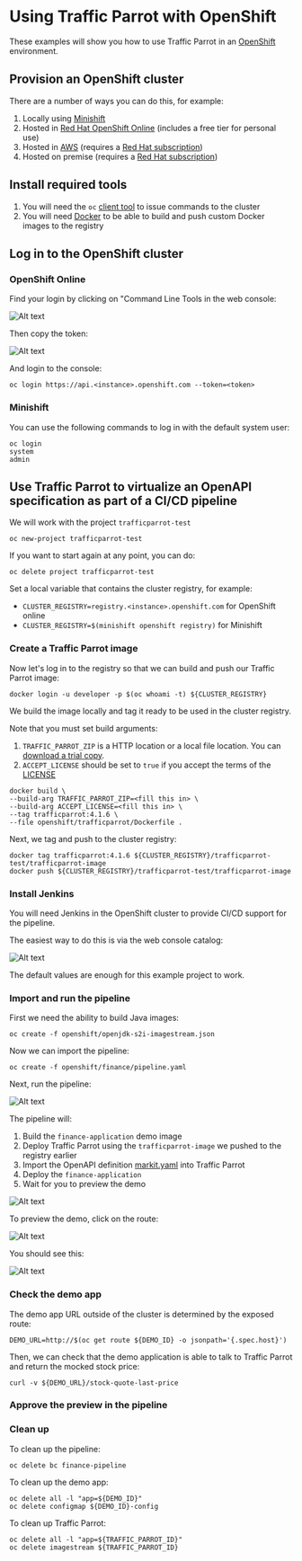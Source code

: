 # Using Traffic Parrot with OpenShift
These examples will show you how to use Traffic Parrot in an [OpenShift](https://www.openshift.com/) environment.

## Provision an OpenShift cluster
There are a number of ways you can do this, for example:
1. Locally using [Minishift](https://github.com/minishift/minishift)
1. Hosted in [Red Hat OpenShift Online](https://www.openshift.com/products/pricing/) (includes a free tier for personal use)
1. Hosted in [AWS](https://aws.amazon.com/quickstart/architecture/openshift/) (requires a [Red Hat subscription](https://www.redhat.com/wapps/ugc/register.html))
1. Hosted on premise (requires a [Red Hat subscription](https://www.redhat.com/wapps/ugc/register.html))

## Install required tools
1. You will need the `oc` [client tool](https://www.okd.io/download.html#oc-platforms) to issue commands to the cluster
1. You will need [Docker](https://docs.docker.com/install/#supported-platforms) to be able to build and push custom Docker images to the registry

## Log in to the OpenShift cluster

### OpenShift Online
Find your login by clicking on "Command Line Tools in the web console:

![Alt text](images/openshift-command-line-tools.png?raw=true "Command Line Tools")

Then copy the token:

![Alt text](images/openshift-copy-token.png?raw=true "Command Line Tools")

And login to the console:
```
oc login https://api.<instance>.openshift.com --token=<token>
```

### Minishift
You can use the following commands to log in with the default system user:
```
oc login
system
admin
```

## Use Traffic Parrot to virtualize an OpenAPI specification as part of a CI/CD pipeline
We will work with the project `trafficparrot-test`

```
oc new-project trafficparrot-test
```

If you want to start again at any point, you can do:
```
oc delete project trafficparrot-test
```

Set a local variable that contains the cluster registry, for example:
* `CLUSTER_REGISTRY=registry.<instance>.openshift.com` for OpenShift online
* `CLUSTER_REGISTRY=$(minishift openshift registry)` for Minishift


### Create a Traffic Parrot image
Now let's log in to the registry so that we can build and push our Traffic Parrot image:
```
docker login -u developer -p $(oc whoami -t) ${CLUSTER_REGISTRY}
```

We build the image locally and tag it ready to be used in the cluster registry.

Note that you must set build arguments:
1. `TRAFFIC_PARROT_ZIP` is a HTTP location or a local file location. You can [download a trial copy](https://trafficparrot.com/download.html?src=trafficparrot-examples-openshift).
1. `ACCEPT_LICENSE` should be set to `true` if you accept the terms of the [LICENSE](LICENSE)

```
docker build \
--build-arg TRAFFIC_PARROT_ZIP=<fill this in> \
--build-arg ACCEPT_LICENSE=<fill this in> \
--tag trafficparrot:4.1.6 \
--file openshift/trafficparrot/Dockerfile .
```

Next, we tag and push to the cluster registry:
```
docker tag trafficparrot:4.1.6 ${CLUSTER_REGISTRY}/trafficparrot-test/trafficparrot-image
docker push ${CLUSTER_REGISTRY}/trafficparrot-test/trafficparrot-image
```

### Install Jenkins
You will need Jenkins in the OpenShift cluster to provide CI/CD support for the pipeline.

The easiest way to do this is via the web console catalog:

![Alt text](images/openshift-jenkins.png?raw=true "Install Jenkins")

The default values are enough for this example project to work.

### Import and run the pipeline
First we need the ability to build Java images:
```
oc create -f openshift/openjdk-s2i-imagestream.json
```

Now we can import the pipeline:
```
oc create -f openshift/finance/pipeline.yaml
```

Next, run the pipeline:

![Alt text](images/openshift-start-pipeline.png?raw=true "Start Pipeline")

The pipeline will:
1. Build the `finance-application` demo image
1. Deploy Traffic Parrot using the `trafficparrot-image` we pushed to the registry earlier
1. Import the OpenAPI definition [markit.yaml](openshift/finance/markit.yaml) into Traffic Parrot
1. Deploy the `finance-application`
1. Wait for you to preview the demo

![Alt text](images/openshift-preview-pipeline.png?raw=true "Preview Pipeline Step")

To preview the demo, click on the route:

![Alt text](images/openshift-finance-route.png?raw=true "Finance Route")

You should see this:

![Alt text](images/openshift-finance-app.png?raw=true "Finance App")

### Check the demo app
The demo app URL outside of the cluster is determined by the exposed route:
```
DEMO_URL=http://$(oc get route ${DEMO_ID} -o jsonpath='{.spec.host}')
```

Then, we can check that the demo application is able to talk to Traffic Parrot and return the mocked stock price:
```
curl -v ${DEMO_URL}/stock-quote-last-price
```

### Approve the preview in the pipeline


### Clean up
To clean up the pipeline:
```
oc delete bc finance-pipeline
```

To clean up the demo app:
```
oc delete all -l "app=${DEMO_ID}"
oc delete configmap ${DEMO_ID}-config
```

To clean up Traffic Parrot:
```
oc delete all -l "app=${TRAFFIC_PARROT_ID}"
oc delete imagestream ${TRAFFIC_PARROT_ID}
```
